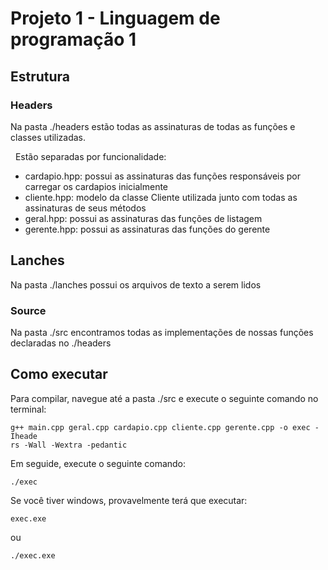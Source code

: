 # Projeto 1 - Linguagem de programação 1
## Estrutura
### Headers
Na pasta ./headers estão todas as assinaturas de todas as funções e classes utilizadas. 

&nbsp;
Estão separadas por funcionalidade:
* cardapio.hpp: possui as assinaturas das funções responsáveis por carregar os cardapios inicialmente
* cliente.hpp: modelo da classe Cliente utilizada junto com todas as assinaturas de seus métodos
* geral.hpp: possui as assinaturas das funções de listagem
* gerente.hpp: possui as assinaturas das funções do gerente

## Lanches
Na pasta ./lanches possui os arquivos de texto a serem lidos

### Source 
Na pasta ./src encontramos todas as implementações de nossas funções declaradas no ./headers

## Como executar
Para compilar, navegue até a pasta ./src e execute o seguinte comando no terminal: 
~~~shell
g++ main.cpp geral.cpp cardapio.cpp cliente.cpp gerente.cpp -o exec -Iheade
rs -Wall -Wextra -pedantic 
~~~

Em seguide, execute o seguinte comando:
~~~shell
./exec
~~~ 

Se você tiver windows, provavelmente  terá que executar: 
~~~shell
exec.exe
~~~
ou 
~~~shell
./exec.exe
~~~

